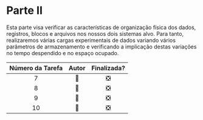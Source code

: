 <!-- https://gist.github.com/rxaviers/7360908 -->
# Parte II

Esta parte visa verificar as características de organização física dos dados, registros, blocos e arquivos nos nossos dois sistemas alvo.
Para tanto, realizaremos várias cargas experimentais de dados variando vários parâmetros de armazenamento e verificando a implicação
destas variações no tempo despendido e no espaço ocupado.

| Número da Tarefa | Autor             | Finalizada?
|:----------------:|:-----------------:|:----------:|
| 7                | :bear:            | :negative_squared_cross_mark:
| 8                | :tiger:           | :negative_squared_cross_mark:
| 9                | :tiger:           | :negative_squared_cross_mark:
| 10               | :bear:            | :negative_squared_cross_mark:
